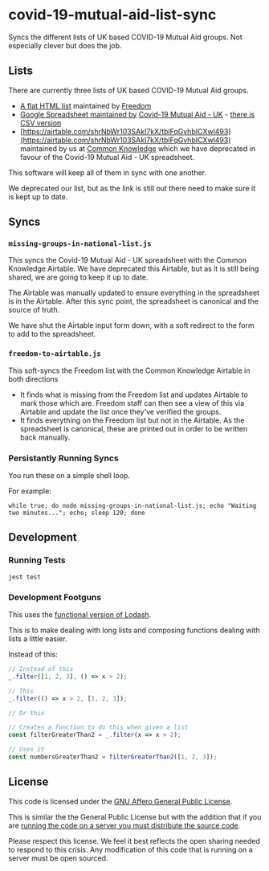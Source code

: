 # covid-19-mutual-aid-list-sync

Syncs the different lists of UK based COVID-19 Mutual Aid groups. Not especially clever but does the job.

## Lists

There are currently three lists of UK based COVID-19 Mutual Aid groups.

- [A flat HTML list](https://freedomnews.org.uk/covid-19-uk-mutual-aid-groups-a-list/) maintained by [Freedom](https://freedomnews.org.uk/)
- [Google Spreadsheet maintained by](https://docs.google.com/spreadsheets/d/18P898HWbdR5ouW61sAxW_iBl3yiZlgJu0nSmepn6NwM/edit)  [Covid-19 Mutual Aid - UK](https://www.facebook.com/CovidAidUK/) - [there is CSV version](https://docs.google.com/spreadsheets/d/e/2PACX-1vTvSFFG0ByJlzWLBVZ_-sYdhGLvMCCrbb_Fe9sA9LZ_Y_BFoq1BVEFGLf4t--pJ8gg73o0ULvqYlqdk/pub?gid=1451634215&single=true&output=csv)
- [https://airtable.com/shrNbWr103SAkI7kX/tblFqGvhbICXwl493](https://airtable.com/shrNbWr103SAkI7kX/tblFqGvhbICXwl493) maintained by us at [Common Knowledge](https://commonknowledge.coop/) which we have deprecated in favour of the Covid-19 Mutual Aid - UK spreadsheet.

This software will keep all of them in sync with one another.

We deprecated our list, but as the link is still out there need to make sure it is kept up to date.

## Syncs

### `missing-groups-in-national-list.js`

This syncs the Covid-19 Mutual Aid - UK spreadsheet with the Common Knowledge Airtable. We have deprecated this Airtable, but as it is still being shared, we are going to keep it up to date.

The Airtable was manually updated to ensure everything in the spreadsheet is in the Airtable. After this sync point, the spreadsheet is canonical and the source of truth.

We have shut the Airtable input form down, with a soft redirect to the form to add to the spreadsheet.

### `freedom-to-airtable.js`

This soft-syncs the Freedom list with the Common Knowledge Airtable in both directions

- It finds what is missing from the Freedom list and updates Airtable to mark those which are. Freedom staff can then see a view of this via Airtable and update the list once they've verified the groups.
- It finds everything on the Freedom list but not in the Airtable. As the spreadsheet is canonical, these are printed out in order to be written back manually.

### Persistantly Running Syncs

You run these on a simple shell loop.

For example:

```
while true; do node missing-groups-in-national-list.js; echo "Waiting two minutes..."; echo; sleep 120; done
```

## Development

### Running Tests

`jest test`

### Development Footguns

This uses the [functional version of Lodash](https://github.com/lodash/lodash/wiki/FP-Guide).

This is to make dealing with long lists and composing functions dealing with lists a little easier.

Instead of this:

```js
// Instead of this
_.filter([1, 2, 3], () => x > 2);

// This
_.filter(() => x > 2, [1, 2, 3]);

// Or this

// Creates a function to do this when given a list
const filterGreaterThan2 = _.filter(x => x > 2);

// Uses it
const numbersGreaterThan2 = filterGreaterThan2([1, 2, 3]);
```

## License

This code is licensed under the [GNU Affero General Public License](LICENSE).

This is similar the the General Public License but with the addition that if you are [running the code on a server you must distribute the source code](https://www.gnu.org/licenses/why-affero-gpl.html).

Please respect this license. We feel it best reflects the open sharing needed to respond to this crisis. Any modification of this code that is running on a server must be open sourced.
